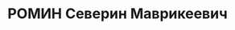---
title: РОМИН Северин Маврикеевич
description: "Род. в 1889, Варшава, поляк, обр.: высшее, б/п. Проживал: Париж. Референт\
  \ польского телеграфного агентства ПАТ. \n  Арестован 27.07.1937. Обв. в шпионаже\
  \ и террористической деятельности. Приговор: ВК ВС СССР, 01.11.1937 – ВМН. Расстрелян\
  \ 01.11.1937, г.Москва. \n  Реабилитирован ГВП СССР 09.12.1991"
---